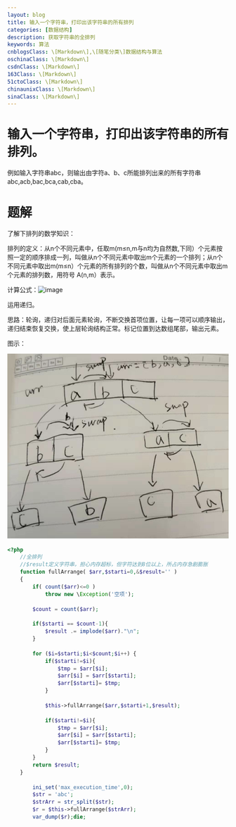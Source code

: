```yaml
---
layout: blog
title: 输入一个字符串，打印出该字符串的所有排列
categories: [数据结构]
description: 获取字符串的全排列
keywords: 算法
cnblogsClass: \[Markdown\],\[随笔分类\]数据结构与算法
oschinaClass: \[Markdown\]
csdnClass: \[Markdown\]
163Class: \[Markdown\]
51ctoClass: \[Markdown\]
chinaunixClass: \[Markdown\]
sinaClass: \[Markdown\]
---
```


# 输入一个字符串，打印出该字符串的所有排列。

例如输入字符串abc，则输出由字符a、b、c所能排列出来的所有字符串 abc,acb,bac,bca,cab,cba。

# 题解
了解下排列的数学知识：

排列的定义：从n个不同元素中，任取m(m≤n,m与n均为自然数,下同）个元素按照一定的顺序排成一列，叫做从n个不同元素中取出m个元素的一个排列；从n个不同元素中取出m(m≤n）个元素的所有排列的个数，叫做从n个不同元素中取出m个元素的排列数，用符号 A(n,m）表示。

计算公式：![image](https://raw.githubusercontent.com/WalkingSun/WindBlog/gh-pages/images/blog/201908200001.png)


运用递归。

思路：轮询，递归对后面元素轮询，不断交换首项位置，让每一项可以顺序输出，递归结束恢复交换，使上层轮询结构正常。标记位置到达数组尾部，输出元素。

图示：

![image](https://raw.githubusercontent.com/WalkingSun/WindBlog/gh-pages/images/blog/201908200002.png)


```php
<?php
    //全排列
    //$result定义字符串，担心内存超标，但字符达到8位以上，所占内存急剧膨胀
    function fullArrange( $arr,$starti=0,&$result='' )
    {
        if( count($arr)<=0 )
            throw new \Exception('空项');

        $count = count($arr);

        if($starti == $count-1){
            $result .= implode($arr)."\n";
        }

        for ($i=$starti;$i<$count;$i++) {
            if($starti!=$i){
                $tmp = $arr[$i];
                $arr[$i] = $arr[$starti];
                $arr[$starti]= $tmp;
            }

            $this->fullArrange($arr,$starti+1,$result);

            if($starti!=$i){
                $tmp = $arr[$i];
                $arr[$i] = $arr[$starti];
                $arr[$starti]= $tmp;
            }
        }
        return $result;
    }

        ini_set('max_execution_time',0);
        $str = 'abc';
        $strArr = str_split($str);
        $r = $this->fullArrange($strArr);
        var_dump($r);die;
```



